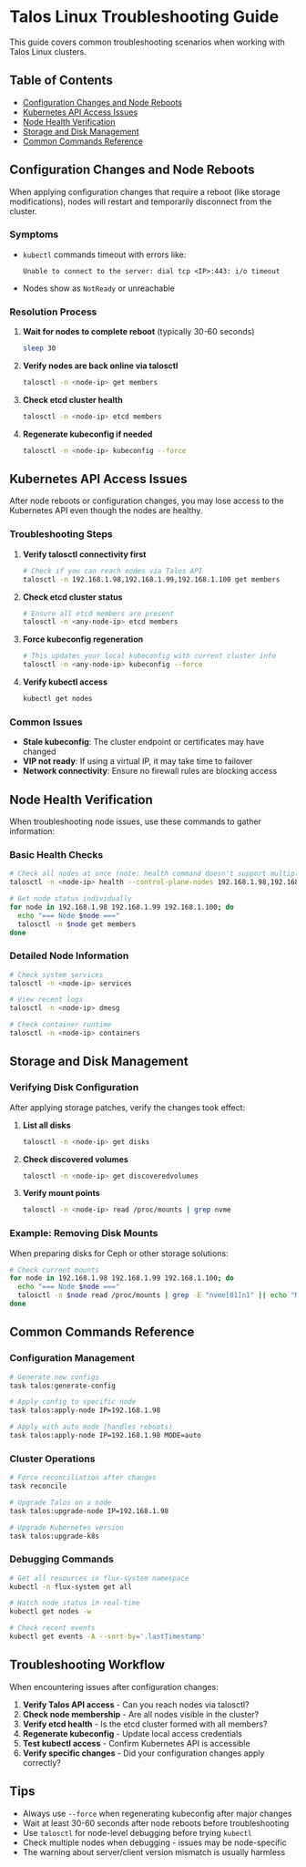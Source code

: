 # Talos Linux Troubleshooting Guide

This guide covers common troubleshooting scenarios when working with Talos Linux clusters.

## Table of Contents

- [Configuration Changes and Node Reboots](#configuration-changes-and-node-reboots)
- [Kubernetes API Access Issues](#kubernetes-api-access-issues)
- [Node Health Verification](#node-health-verification)
- [Storage and Disk Management](#storage-and-disk-management)
- [Common Commands Reference](#common-commands-reference)

## Configuration Changes and Node Reboots

When applying configuration changes that require a reboot (like storage modifications), nodes will restart and temporarily disconnect from the cluster.

### Symptoms
- `kubectl` commands timeout with errors like:
  ```
  Unable to connect to the server: dial tcp <IP>:443: i/o timeout
  ```
- Nodes show as `NotReady` or unreachable

### Resolution Process

1. **Wait for nodes to complete reboot** (typically 30-60 seconds)
   ```bash
   sleep 30
   ```

2. **Verify nodes are back online via talosctl**
   ```bash
   talosctl -n <node-ip> get members
   ```

3. **Check etcd cluster health**
   ```bash
   talosctl -n <node-ip> etcd members
   ```

4. **Regenerate kubeconfig if needed**
   ```bash
   talosctl -n <node-ip> kubeconfig --force
   ```

## Kubernetes API Access Issues

After node reboots or configuration changes, you may lose access to the Kubernetes API even though the nodes are healthy.

### Troubleshooting Steps

1. **Verify talosctl connectivity first**
   ```bash
   # Check if you can reach nodes via Talos API
   talosctl -n 192.168.1.98,192.168.1.99,192.168.1.100 get members
   ```

2. **Check etcd cluster status**
   ```bash
   # Ensure all etcd members are present
   talosctl -n <any-node-ip> etcd members
   ```

3. **Force kubeconfig regeneration**
   ```bash
   # This updates your local kubeconfig with current cluster info
   talosctl -n <any-node-ip> kubeconfig --force
   ```

4. **Verify kubectl access**
   ```bash
   kubectl get nodes
   ```

### Common Issues

- **Stale kubeconfig**: The cluster endpoint or certificates may have changed
- **VIP not ready**: If using a virtual IP, it may take time to failover
- **Network connectivity**: Ensure no firewall rules are blocking access

## Node Health Verification

When troubleshooting node issues, use these commands to gather information:

### Basic Health Checks

```bash
# Check all nodes at once (note: health command doesn't support multiple nodes)
talosctl -n <node-ip> health --control-plane-nodes 192.168.1.98,192.168.1.99,192.168.1.100

# Get node status individually
for node in 192.168.1.98 192.168.1.99 192.168.1.100; do
  echo "=== Node $node ==="
  talosctl -n $node get members
done
```

### Detailed Node Information

```bash
# Check system services
talosctl -n <node-ip> services

# View recent logs
talosctl -n <node-ip> dmesg

# Check container runtime
talosctl -n <node-ip> containers
```

## Storage and Disk Management

### Verifying Disk Configuration

After applying storage patches, verify the changes took effect:

1. **List all disks**
   ```bash
   talosctl -n <node-ip> get disks
   ```

2. **Check discovered volumes**
   ```bash
   talosctl -n <node-ip> get discoveredvolumes
   ```

3. **Verify mount points**
   ```bash
   talosctl -n <node-ip> read /proc/mounts | grep nvme
   ```

### Example: Removing Disk Mounts

When preparing disks for Ceph or other storage solutions:

```bash
# Check current mounts
for node in 192.168.1.98 192.168.1.99 192.168.1.100; do
  echo "=== Node $node ==="
  talosctl -n $node read /proc/mounts | grep -E "nvme[01]n1" || echo "No mounts for nvme0n1/nvme1n1"
done
```

## Common Commands Reference

### Configuration Management

```bash
# Generate new configs
task talos:generate-config

# Apply config to specific node
task talos:apply-node IP=192.168.1.98

# Apply with auto mode (handles reboots)
task talos:apply-node IP=192.168.1.98 MODE=auto
```

### Cluster Operations

```bash
# Force reconciliation after changes
task reconcile

# Upgrade Talos on a node
task talos:upgrade-node IP=192.168.1.98

# Upgrade Kubernetes version
task talos:upgrade-k8s
```

### Debugging Commands

```bash
# Get all resources in flux-system namespace
kubectl -n flux-system get all

# Watch node status in real-time
kubectl get nodes -w

# Check recent events
kubectl get events -A --sort-by='.lastTimestamp'
```

## Troubleshooting Workflow

When encountering issues after configuration changes:

1. **Verify Talos API access** - Can you reach nodes via talosctl?
2. **Check node membership** - Are all nodes visible in the cluster?
3. **Verify etcd health** - Is the etcd cluster formed with all members?
4. **Regenerate kubeconfig** - Update local access credentials
5. **Test kubectl access** - Confirm Kubernetes API is accessible
6. **Verify specific changes** - Did your configuration changes apply correctly?

## Tips

- Always use `--force` when regenerating kubeconfig after major changes
- Wait at least 30-60 seconds after node reboots before troubleshooting
- Use `talosctl` for node-level debugging before trying `kubectl`
- Check multiple nodes when debugging - issues may be node-specific
- The warning about server/client version mismatch is usually harmless